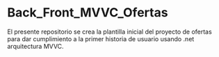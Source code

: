 # Back_Front_MVVC_Ofertas
El presente repositorio se crea la plantilla inicial del proyecto de ofertas para dar cumplimiento a la primer historia de usuario usando .net arquitectura MVVC.

